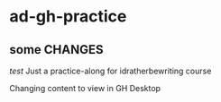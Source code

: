 # ad-gh-practice

## some CHANGES

*test*
Just a practice-along for idratherbewriting course

Changing content to view in GH Desktop
